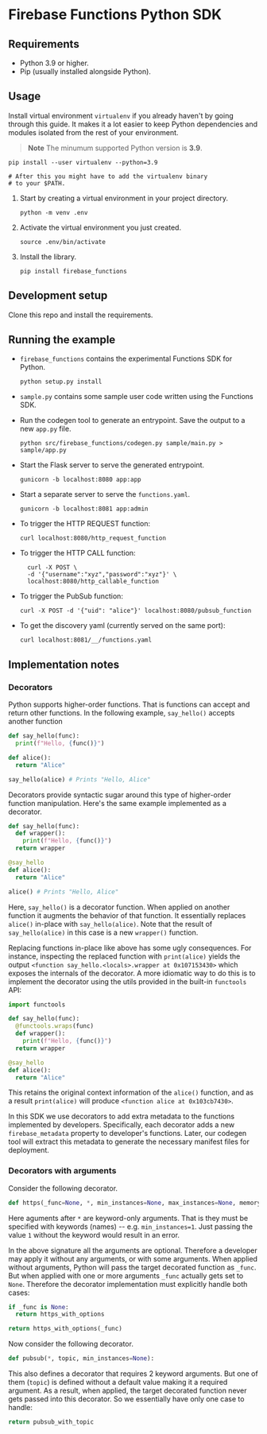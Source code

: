 # Firebase Functions Python SDK

## Requirements

* Python 3.9 or higher.
* Pip (usually installed alongside Python).

## Usage
Install virtual environment `virtualenv` if you already haven't by going through this guide. 
It makes it a lot easier to keep Python dependencies and modules isolated from the rest 
of your environment.
> **Note**
> The minumum supported Python version is **3.9**.
```
pip install --user virtualenv --python=3.9

# After this you might have to add the virtualenv binary
# to your $PATH.
```
1. Start by creating a virtual environment in your project directory.
    ```
    python -m venv .env
    ```
2. Activate the virtual environment you just created.
    ```
    source .env/bin/activate
    ```
3. Install the library.
    ```
    pip install firebase_functions
    ```
## Development setup
Clone this repo and install the requirements.
## Running the example

* `firebase_functions` contains the experimental Functions SDK for Python.
  ```
  python setup.py install
  ```

* `sample.py` contains some sample user code written using the Functions SDK.

* Run the codegen tool to generate an entrypoint. Save the output to a new
  `app.py` file.
  ```
  python src/firebase_functions/codegen.py sample/main.py > sample/app.py
  ```
* Start the Flask server to serve the generated entrypoint.
  ```
  gunicorn -b localhost:8080 app:app
  ```
* Start a separate server to serve the `functions.yaml`.
  ```
  gunicorn -b localhost:8081 app:admin
  ```
* To trigger the HTTP REQUEST function:
  ```
  curl localhost:8080/http_request_function
  ```
* To trigger the HTTP CALL function:
  ```
    curl -X POST \
    -d '{"username":"xyz","password":"xyz"}' \
    localhost:8080/http_callable_function
  ```
* To trigger the PubSub function:
  ```
  curl -X POST -d '{"uid": "alice"}' localhost:8080/pubsub_function
  ```

* To get the discovery yaml (currently served on the same port):
  ```
  curl localhost:8081/__/functions.yaml
  ```

## Implementation notes

### Decorators

Python supports higher-order functions. That is functions can accept and return other functions.
In the following example, `say_hello()` accepts another function

```py
def say_hello(func):
  print(f"Hello, {func()}")

def alice():
  return "Alice"

say_hello(alice) # Prints "Hello, Alice"
```

Decorators provide syntactic sugar around this type of higher-order function manipulation.
Here's the same example implemented as a decorator.

```py
def say_hello(func):
  def wrapper():
    print(f"Hello, {func()}")
  return wrapper

@say_hello
def alice():
  return "Alice"

alice() # Prints "Hello, Alice"
```

Here, `say_hello()` is a decorator function. When applied on another function it augments the
behavior of that function. It essentially replaces `alice()` in-place with `say_hello(alice)`.
Note that the result of `say_hello(alice)` in this case is a new `wrapper()` function.

Replacing functions in-place like above has some ugly consequences. For instance, inspecting
the replaced function with `print(alice)` yields the output
`<function say_hello.<locals>.wrapper at 0x107153430>` which exposes the internals of the
decorator. A more idiomatic way to do this is to implement the decorator using the utils
provided in the built-in `functools` API:

```py
import functools

def say_hello(func):
  @functools.wraps(func)
  def wrapper():
    print(f"Hello, {func()}")
  return wrapper

@say_hello
def alice():
  return "Alice"
```

This retains the original context information of the `alice()` function, and as a result
`print(alice)` will produce `<function alice at 0x103cb7430>`.

In this SDK we use decorators to add extra metadata to the functions implemented by developers.
Specifically, each decorator adds a new `firebase_metadata` property to developer's functions.
Later, our codegen tool will extract this metadata to generate the necessary manifest files
for deployment.

### Decorators with arguments

Consider the following decorator.

```py
def https(_func=None, *, min_instances=None, max_instances=None, memory_mb=None):
```

Here aguments after `*` are keyword-only arguments. That is they must be specified with
keywords (names) -- e.g. `min_instances=1`. Just passing the value `1` without the
keyword would result in an error.

In the above signature all the arguments are optional. Therefore a developer may apply
it without any arguments, or with some arguments. When applied without arguments, Python
will pass the target decorated function as `_func`. But when applied with one or more
arguments `_func` actually gets set to `None`. Therefore the decorator implementation
must explicitly handle both cases:

```py
if _func is None:
  return https_with_options

return https_with_options(_func)
```

Now consider the following decorator.

```py
def pubsub(*, topic, min_instances=None):
```

This also defines a decorator that requires 2 keyword arguments. But one of them (`topic`) is
defined without a default value making it a required argument. As a result, when applied, the
target decorated function never gets passed into this decorator. So we essentially have only
one case to handle:

```py
return pubsub_with_topic
```
